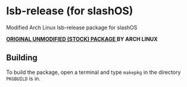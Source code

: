 # lsb-release (for slashOS)

Modified Arch Linux lsb-release package for slashOS

**[ORIGINAL UNMODIFIED (STOCK) PACKAGE ](https://gitlab.archlinux.org/archlinux/packaging/packages/lsb-release) BY ARCH LINUX**

## Building

To build the package, open a terminal and type `makepkg` in the directory `PKGBUILD` is in.
